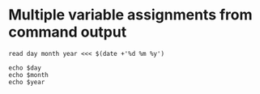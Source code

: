 # Multiple variable assignments from command output

	read day month year <<< $(date +'%d %m %y')

	echo $day
	echo $month
	echo $year
